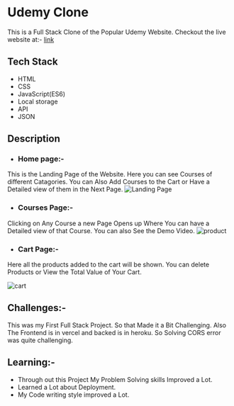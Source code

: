 # Udemy Clone
This is a Full Stack Clone of the Popular Udemy Website. Checkout the live website at:- [link](https://papaya-empanada-e1f625.netlify.app/#)

 ## Tech Stack
 - HTML
 - CSS
 - JavaScript(ES6)
 - Local storage
 - API
 - JSON

## Description

- ### Home page:-
This is the Landing Page of the Website. Here you can see Courses of different Catagories. You can Also Add Courses to the Cart or Have a Detailed view of them in the Next Page.
![Landing Page](https://next-js-blog-codebash.s3.us-east-2.amazonaws.com/Screenshot+2022-08-29+at+10.01.54+AM.png)

- ### Courses Page:-
 Clicking on Any Course a new Page Opens up Where You can have a Detailed view of that Course. You can also See the Demo Video.
 ![product](https://next-js-blog-codebash.s3.us-east-2.amazonaws.com/Screenshot+2022-08-29+at+9.39.52+AM.png)
 
  - ###  Cart Page:-
  Here all the products added to the cart will be shown. You can delete Products or View the Total Value of Your Cart.
  
  ![cart](https://next-js-blog-codebash.s3.us-east-2.amazonaws.com/Screenshot+2022-08-29+at+10.08.27+AM.png)

   ## Challenges:-
   This was my First Full Stack Project. So that Made it a Bit Challenging. Also The Frontend is in vercel and backed is in heroku. So Solving CORS error      was quite challenging.
   ## Learning:-
   - Through out this Project My Problem Solving skills Improved a Lot.
   - Learned a Lot about Deployment.
   - My Code writing style improved a Lot.
